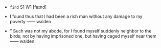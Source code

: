 - `find` S1 W1 [faɪnd]



-  I found thus that I had been a rich man without any damage to my poverty —— walden

- ” Such was not my abode, for I found myself suddenly neighbor to the birds; not by having imprisoned one, but having caged myself near them —— walden